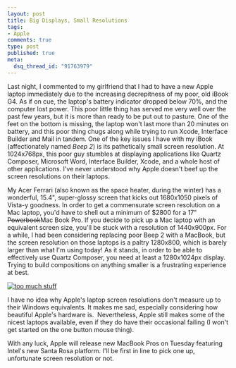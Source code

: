 ```yaml
--- 
layout: post
title: Big Displays, Small Resolutions
tags: 
- Apple
comments: true
type: post
published: true
meta: 
  dsq_thread_id: "91763979"
---
```

Last night, I commented to my girlfriend that I had to have a new Apple laptop immediately due to the increasing decrepitness of my poor, old iBook G4. As if
  on cue, the laptop's battery indicator dropped below 70%, and the computer lost power. This poor little thing has served me very well over the past few years, but it is more than ready to be put out to pasture. One of the feet on the bottom is missing, the laptop won't last more than 20 minutes on battery, and this poor thing chugs along while trying to run Xcode, Interface Builder and Mail in tandem.
  One of the key issues I have with my iBook (affectionately named <em>Beep 2</em>) is its pathetically small screen resolution. At 1024x768px, this poor guy stumbles at displaying applications like Quartz Composer, Microsoft Word, Interface Builder, Xcode, and a whole host of other applications. I've never understood why Apple doesn't beef up the screen resolutions on their laptops.

  My Acer Ferrari (also known as the space heater, during the winter) has a wonderful, 15.4", super-glossy screen that kicks out 1680x1050 pixels of Vista-y goodness.
  In order to get a commensurate screen resolution on a Mac laptop, you'd have
  to shell out a minimum of $2800 for a 17" <strike>Powerbook</strike>Mac Book Pro. If you decide to pick up a Mac laptop with an equivalent screen size, you'll be stuck with a resolution of 1440x900px.
  For a while, I had been considering replacing poor Beep 2 with a MacBook, but the screen resolution on those laptops is a paltry 1280x800, which is barely larger than what I'm using today! As it stands, in order to be able to effectively use Quartz Composer, you need at least a 1280x1024px display. Trying to build compositions on anything smaller is a frustrating experience at best.

  <a href="http://brethorsting.com/blog/wp-content/uploads/2007/05/too-much-stuff.png" title="too much stuff"><img src="http://brethorsting.com/blog/wp-content/uploads/2007/05/too-much-stuff-150x150.png" alt="too much stuff" /></a>

  I have no idea why Apple's laptop screen resolutions don't measure up to their Windows equivalents. It makes me sad, especially considering how beautiful Apple's hardware is.  Nevertheless, Apple still makes some of the nicest laptops available, even if they do have their occasional failing (I won't get started on the one button mouse thing).

  With any luck, Apple will release new MacBook Pros on Tuesday featuring Intel's new Santa Rosa platform. I'll be first in line to pick one up, unfortunate screen resolution or not.
